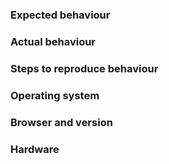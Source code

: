 ### Expected behaviour

### Actual behaviour

### Steps to reproduce behaviour

### Operating system

### Browser and version

### Hardware
